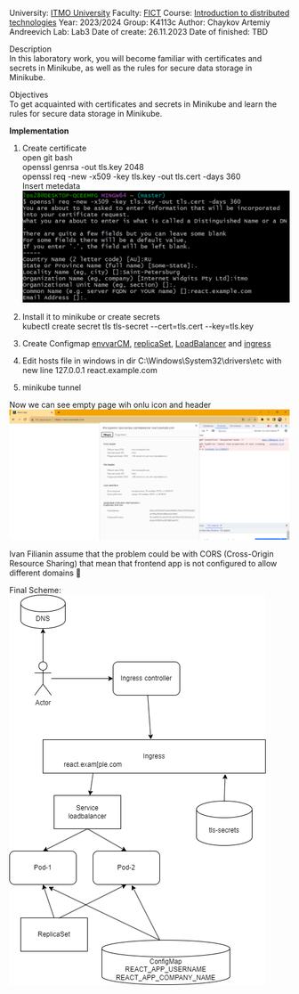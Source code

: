 University: [ITMO University](https://itmo.ru/ru/)
Faculty: [FICT](https://fict.itmo.ru)
Course: [Introduction to distributed technologies](https://github.com/itmo-ict-faculty/introduction-to-distributed-technologies)
Year: 2023/2024
Group: K4113c
Author: Chaykov Artemiy Andreevich
Lab: Lab3
Date of create: 26.11.2023
Date of finished: TBD  
  
Description  
In this laboratory work, you will become familiar with certificates and secrets in Minikube, as well as the rules for secure data storage in Minikube.  
  
Objectives  
To get acquainted with certificates and secrets in Minikube and learn the rules for secure data storage in Minikube.  
  
**Implementation**  
  
1. Create certificate  
open git bash  
openssl genrsa -out tls.key 2048  
openssl req -new -x509 -key tls.key -out tls.cert -days 360  
Insert metedata  
![openssl metadata](openssl.png)  
  
2. Install it to minikube or create secrets  
kubectl create secret tls tls-secret --cert=tls.cert --key=tls.key  

3. Create Configmap [envvarCM](envvarCM.yaml), [replicaSet](frontendreplicaset.yaml), [LoadBalancer](frontendservice.yaml) and [ingress](tlsingress.yaml)  
  
4. Edit hosts file in windows in dir C:\Windows\System32\drivers\etc with new line 127.0.0.1 react.example.com  

5. minikube tunnel

Now we can see empty page wih onlu icon and header  
![result](res.png)  
  
Ivan Filianin assume that the problem could be with CORS (Cross-Origin Resource Sharing) that mean that frontend app is not configured to allow different domains 😬  
  
Final Scheme:
![final scheme](lab3.drawio.png)